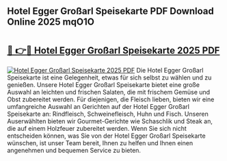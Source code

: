 ## Hotel Egger Großarl Speisekarte PDF Download Online 2025 mqO1O

# <h2><a href="http://gcbng5.nevu.top/?p=Hotel+Egger+Gro%c3%9farl+Speisekarte">🔗 👉🔴 Hotel Egger Großarl Speisekarte 2025 PDF</a></h2>

[![Hotel Egger Großarl Speisekarte 2025 PDF](https://i.imgur.com/dBaPXMq.png)](http://gcbng5.nevu.top/?p=Hotel+Egger+Gro%c3%9farl+Speisekarte)
Die Hotel Egger Großarl Speisekarte ist eine Gelegenheit, etwas für sich selbst zu wählen und zu genießen. Unsere Hotel Egger Großarl Speisekarte bietet eine große Auswahl an leichten und frischen Salaten, die mit frischem Gemüse und Obst zubereitet werden. Für diejenigen, die Fleisch lieben, bieten wir eine umfangreiche Auswahl an Gerichten auf der Hotel Egger Großarl Speisekarte an: Rindfleisch, Schweinefleisch, Huhn und Fisch. Unseren Auserwählten bieten wir Gourmet-Gerichte wie Schaschlik und Steak an, die auf einem Holzfeuer zubereitet werden. Wenn Sie sich nicht entscheiden können, was Sie von der Hotel Egger Großarl Speisekarte wünschen, ist unser Team bereit, Ihnen zu helfen und Ihnen einen angenehmen und bequemen Service zu bieten.
